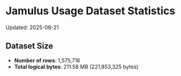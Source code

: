# Jamulus Usage Dataset Statistics

Updated: 2025-08-21

## Dataset Size
- **Number of rows**: 1,575,716
- **Total logical bytes**: 211.58 MB (221,853,325 bytes)
